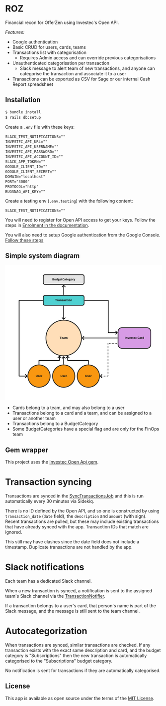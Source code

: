 # ROZ

Financial recon for OfferZen using Investec's Open API.

*Features:*

- Google authentication
- Basic CRUD for users, cards, teams
- Transactions list with categorisation
  - Requires Admin access and can override previous categorisations
- Unauthenticated categorisation per transaction
  - Slack message to alert team of new transactions, and anyone can categorise the transaction and associate it to a user
- Transactions can be exported as CSV for Sage or our internal Cash Report spreadsheet

## Installation

```bash
$ bundle install
$ rails db:setup
```

Create a `.env` file with these keys:

```
SLACK_TEST_NOTIFICATIONS=""
INVESTEC_API_URL=""
INVESTEC_API_USERNAME=""
INVESTEC_API_PASSWORD=""
INVESTEC_API_ACCOUNT_ID=""
SLACK_APP_TOKEN=""
GOOGLE_CLIENT_ID=""
GOOGLE_CLIENT_SECRET=""
DOMAIN="localhost"
PORT="3000"
PROTOCOL="http"
BUGSNAG_API_KEY=""
```

Create a testing env (`.env.testing`) with the following content:

```
SLACK_TEST_NOTIFICATIONS=""
```

You will need to register for Open API access to get your keys. Follow the steps in [Enrolment in the documentation](https://developer.investec.com/programmable-banking/#enrolment).

You will also need to setup Google authentication from the Google Console. [Follow these steps](https://developers.google.com/identity/protocols/oauth2)

## Simple system diagram

![Image](docs/simple-schema.jpg)

- Cards belong to a team, and may also belong to a user
- Transactions belong to a card and a team, and can be assigned to a user or another team
- Transactions belong to a BudgetCategory
- Some BudgetCategories have a special flag and are only for the FinOps team

## Gem wrapper

This project uses the [Investec Open Api gem](https://rubygems.org/gems/investec_open_api). 

# Transaction syncing

Transactions are synced in the [SyncTransactionsJob](app/jobs/sync_transactions_job.rb) and this is run automatically every 30 minutes via Sidekiq.

There is no ID defined by the Open API, and so one is constructed by using `transaction_date` (`date` field), the `description` and `amount` (with sign). Recent transactions are pulled, but these may include existing transactions that have already synced with the app. Transaction IDs that match are ignored.

This still may have clashes since the date field does not include a timestamp. Duplicate transactions are not handled by the app. 

# Slack notifications

Each team has a dedicated Slack channel.

When a new transaction is synced, a notification is sent to the assigned team's Slack channel via the [TransactionNotifier](app/services/transaction_notifier.rb). 

If a transaction belongs to a user's card, that person's name is part of the Slack message, and the message is still sent to the team channel.

# Autocategorization

When transactions are synced, similar transactions are checked. If any transaction exists with the exact same description and card, and the budget category is "Subscriptions" then the new transaction is automatically categorised to the "Subscriptions" budget category. 

No notification is sent for transactions if they are automatically categorised.

## License

This app is available as open source under the terms of the [MIT License](https://opensource.org/licenses/MIT).
